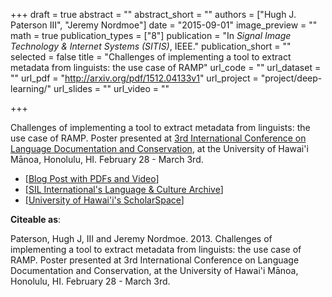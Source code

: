 +++
draft = true
abstract = ""
abstract_short = ""
authors = ["Hugh J. Paterson III", "Jeremy Nordmoe"]
date = "2015-09-01"
image_preview = ""
math = true
publication_types = ["8"]
publication = "In *Signal Image Technology & Internet Systems (SITIS)*, IEEE."
publication_short = ""
selected = false
title = "Challenges of implementing a tool to extract metadata from linguists: the use case of RAMP"
url_code = ""
url_dataset = ""
url_pdf = "http://arxiv.org/pdf/1512.04133v1"
url_project = "project/deep-learning/"
url_slides = ""
url_video = ""

+++

Challenges of implementing a tool to extract metadata from linguists: the use case of RAMP. Poster presented at <a href="http://nflrc.hawaii.edu/icldc/2013/" title="3rd International Conference on Language Documentation and Conservation">3rd International Conference on Language Documentation and Conservation</a>, at the University of Hawai'i Mānoa, Honolulu, HI. February 28 - March 3rd. <ul>
<li>[<a href="http://hugh.thejourneyler.org/2013/challenges-of-implementing-a-tool-to-extract-metadata-from-linguists-the-use-case-of-ramp/" title="Challenges of implementing a tool to extract metadata from linguists: the use case of RAMP">Blog Post with PDFs and Video</a>]</li>
<li>[<a href="http://www.sil.org/resources/archives/52751" title="Challenges of implementing a tool to extract metadata from linguists: the use case of RAMP at SIL International's Language & Culture Archive" target="_blank">SIL International's Language & Culture Archive</a>]</li>
<li>[<a href="https://scholarspace.manoa.hawaii.edu/handle/10125/26178" title="Challenges of implementing a tool to extract metadata from linguists: the use case of RAMP at University of Hawai'i's ScholarSpace" target="_blank">University of Hawai'i's ScholarSpace</a>]</li>
</ul>

**Citeable as**:

Paterson, Hugh J, III and Jeremy Nordmoe. 2013. Challenges of implementing a tool to extract metadata from linguists: the use case of RAMP. Poster presented at 3rd International Conference on Language Documentation and Conservation, at the University of Hawai'i Mānoa, Honolulu, HI. February 28 - March 3rd.
